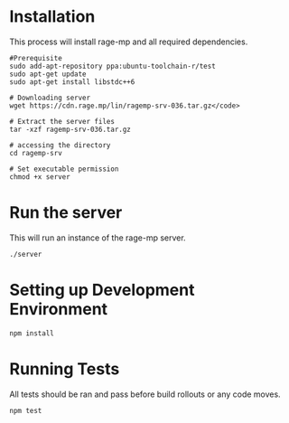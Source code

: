 # Installation
This process will install rage-mp and all required dependencies.
```
#Prerequisite
sudo add-apt-repository ppa:ubuntu-toolchain-r/test
sudo apt-get update
sudo apt-get install libstdc++6

# Downloading server
wget https://cdn.rage.mp/lin/ragemp-srv-036.tar.gz</code>

# Extract the server files
tar -xzf ragemp-srv-036.tar.gz

# accessing the directory
cd ragemp-srv

# Set executable permission
chmod +x server
```


# Run the server
This will run an instance of the rage-mp server.
```
./server
```

# Setting up Development Environment
```
npm install
```

# Running Tests
All tests should be ran and pass before build rollouts or any code moves.
```
npm test
```
